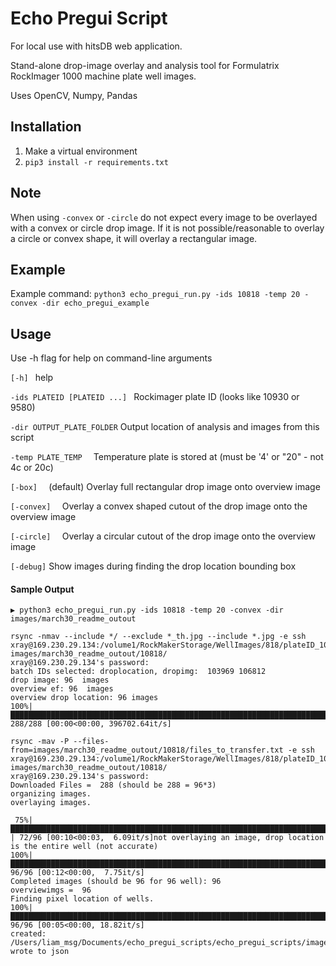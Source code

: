 # Echo Pregui Script
For local use with hitsDB web application. 

Stand-alone drop-image overlay and analysis tool for Formulatrix RockImager 1000 machine plate well images.

Uses OpenCV, Numpy, Pandas  

## Installation
1. Make a virtual environment 
2. `pip3 install -r requirements.txt`

## Note
When using `-convex` or `-circle` do not expect every image to be overlayed with a convex or circle drop image. 
If it is not possible/reasonable to overlay a circle or convex shape, it will overlay a rectangular image.


 
 ## Example
Example command: `python3 echo_pregui_run.py -ids 10818 -temp 20 -convex -dir echo_pregui_example`
 
 ## Usage
 Use -h flag for help on command-line arguments 

`[-h] ` help

`-ids PLATEID [PLATEID ...] ` Rockimager plate ID (looks like 10930 or 9580)

`-dir OUTPUT_PLATE_FOLDER` Output location of analysis and images from this script 

`-temp PLATE_TEMP 
` Temperature plate is stored at (must be '4' or "20" - not 4c or 20c)

`[-box] 
` (default) Overlay full rectangular drop image onto overview image

`[-convex] 
` Overlay a convex shaped cutout of the drop image onto the overview image

`[-circle] 
` Overlay a circular cutout of the drop image onto the overview image 

`[-debug]` Show images during finding the drop location bounding box 
                          

#### Sample Output

```
▶ python3 echo_pregui_run.py -ids 10818 -temp 20 -convex -dir images/march30_readme_outout

rsync -nmav --include */ --exclude *_th.jpg --include *.jpg -e ssh xray@169.230.29.134:/volume1/RockMakerStorage/WellImages/818/plateID_10818/ images/march30_readme_outout/10818/
xray@169.230.29.134's password: 
batch IDs selected: droplocation, dropimg:  103969 106812
drop image: 96  images 
overview ef: 96  images 
overview drop location: 96 images
100%|███████████████████████████████████████████████████████████████████████████████████████████████████████████████████████████████| 288/288 [00:00<00:00, 396702.64it/s]

rsync -mav -P --files-from=images/march30_readme_outout/10818/files_to_transfer.txt -e ssh xray@169.230.29.134:/volume1/RockMakerStorage/WellImages/818/plateID_10818 images/march30_readme_outout/10818/
xray@169.230.29.134's password: 
Downloaded Files =  288 (should be 288 = 96*3)
organizing images.
overlaying images.

 75%|███████████████████████████████████████████████████████████████████████████████████████████████████▊                                 | 72/96 [00:10<00:03,  6.09it/s]not overlaying an image, drop location is the entire well (not accurate)
100%|█████████████████████████████████████████████████████████████████████████████████████████████████████████████████████████████████████| 96/96 [00:12<00:00,  7.75it/s]
Completed images (should be 96 for 96 well): 96
overviewimgs =  96
Finding pixel location of wells.
100%|█████████████████████████████████████████████████████████████████████████████████████████████████████████████████████████████████████| 96/96 [00:05<00:00, 18.82it/s]
created: /Users/liam_msg/Documents/echo_pregui_scripts/echo_pregui_scripts/images/march30_readme_outout/10818/imagesmarch30_readme_outout10818.json
wrote to json




